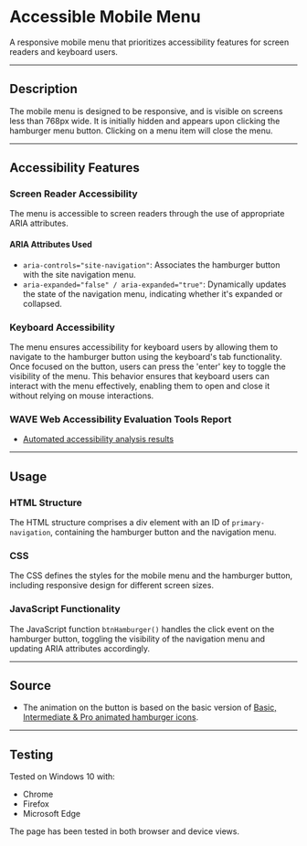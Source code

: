 # Accessible Mobile Menu

A responsive mobile menu that prioritizes accessibility features for screen readers and keyboard users.

---

## Description

The mobile menu is designed to be responsive, and is visible on screens less than 768px wide. It is initially hidden and appears upon clicking the hamburger menu button. Clicking on a menu item will close the menu.

---

## Accessibility Features

### Screen Reader Accessibility

The menu is accessible to screen readers through the use of appropriate ARIA attributes.

#### ARIA Attributes Used

- `aria-controls="site-navigation"`: Associates the hamburger button with the site navigation menu.
- `aria-expanded="false" / aria-expanded="true"`: Dynamically updates the state of the navigation menu, indicating whether it's expanded or collapsed.

### Keyboard Accessibility

The menu ensures accessibility for keyboard users by allowing them to navigate to the hamburger button using the keyboard's tab functionality. Once focused on the button, users can press the 'enter' key to toggle the visibility of the menu. This behavior ensures that keyboard users can interact with the menu effectively, enabling them to open and close it without relying on mouse interactions.

### WAVE Web Accessibility Evaluation Tools Report

- [Automated accessibility analysis results](https://wave.webaim.org/report#/https://chrisnajman.github.io/accessible-mobile-menu/)

---

## Usage

### HTML Structure

The HTML structure comprises a div element with an ID of `primary-navigation`, containing the hamburger button and the navigation menu.

### CSS

The CSS defines the styles for the mobile menu and the hamburger button, including responsive design for different screen sizes.

### JavaScript Functionality

The JavaScript function `btnHamburger()` handles the click event on the hamburger button, toggling the visibility of the navigation menu and updating ARIA attributes accordingly.

---

## Source

- The animation on the button is based on the basic version of [Basic, Intermediate & Pro animated hamburger icons](https://youtu.be/R00QiudbD4Y?si=VDTxfeCotRcLGnGx).

---

## Testing

Tested on Windows 10 with:

- Chrome
- Firefox
- Microsoft Edge

The page has been tested in both browser and device views.
